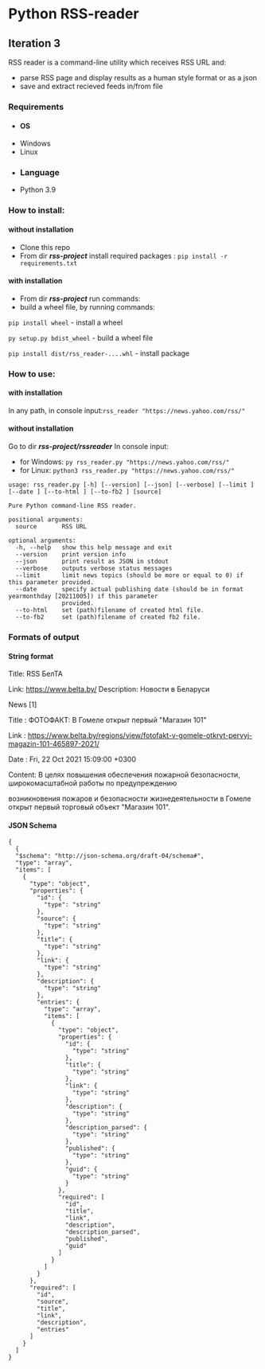 # Python RSS-reader

## Iteration 3

RSS reader is a command-line utility which receives RSS URL and:

- parse RSS page and display results as a human style format or as a json
- save and extract recieved feeds in/from file

### Requirements

- #### OS
- Windows
- Linux
- ### Language
- Python 3.9

### How to install:

#### without installation

- Clone this repo
- From dir **_rss-project_** install required packages :
  `pip install -r requirements.txt`

#### with installation

- From dir **_rss-project_** run commands:
- build a wheel file, by running commands:

`pip install wheel` - install a wheel

`py setup.py bdist_wheel` - build a wheel file

`pip install dist/rss_reader-....whl` - install package

### How to use:

#### with installation

In any path, in console input:`rss_reader "https://news.yahoo.com/rss/"`

#### without installation

Go to dir **_rss-project/rssreader_**
In console input:

- for Windows: `py rss_reader.py "https://news.yahoo.com/rss/"`
- for Linux: `python3 rss_reader.py "https://news.yahoo.com/rss/"`

```
usage: rss_reader.py [-h] [--version] [--json] [--verbose] [--limit ] [--date ] [--to-html ] [--to-fb2 ] [source]

Pure Python command-line RSS reader.

positional arguments:
  source       RSS URL

optional arguments:
  -h, --help   show this help message and exit
  --version    print version info
  --json       print result as JSON in stdout
  --verbose    outputs verbose status messages
  --limit      limit news topics (should be more or equal to 0) if this parameter provided.
  --date       specify actual publishing date (should be in format yearmonthday [20211005]) if this parameter
               provided.
  --to-html    set (path)filename of created html file.
  --to-fb2     set (path)filename of created fb2 file.
```

### Formats of output

#### String format

Title: RSS БелТА

Link: https://www.belta.by/
Description: Новости в Беларуси

News [1]

Title : ФОТОФАКТ: В Гомеле открыт первый "Магазин 101"

Link : https://www.belta.by/regions/view/fotofakt-v-gomele-otkryt-pervyj-magazin-101-465897-2021/

Date : Fri, 22 Oct 2021 15:09:00 +0300

Content: В целях повышения обеспечения пожарной безопасности, широкомасштабной работы по предупреждению

возникновения пожаров и безопасности жизнедеятельности в Гомеле открыт первый торговый объект "Магазин 101".

#### JSON Schema

```
{
  {
  "$schema": "http://json-schema.org/draft-04/schema#",
  "type": "array",
  "items": [
    {
      "type": "object",
      "properties": {
        "id": {
          "type": "string"
        },
        "source": {
          "type": "string"
        },
        "title": {
          "type": "string"
        },
        "link": {
          "type": "string"
        },
        "description": {
          "type": "string"
        },
        "entries": {
          "type": "array",
          "items": [
            {
              "type": "object",
              "properties": {
                "id": {
                  "type": "string"
                },
                "title": {
                  "type": "string"
                },
                "link": {
                  "type": "string"
                },
                "description": {
                  "type": "string"
                },
                "description_parsed": {
                  "type": "string"
                },
                "published": {
                  "type": "string"
                },
                "guid": {
                  "type": "string"
                }
              },
              "required": [
                "id",
                "title",
                "link",
                "description",
                "description_parsed",
                "published",
                "guid"
              ]
            }
          ]
        }
      },
      "required": [
        "id",
        "source",
        "title",
        "link",
        "description",
        "entries"
      ]
    }
  ]
}
```
